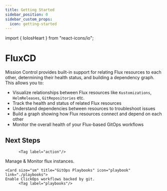 ```yaml
---
title: Getting Started
sidebar_position: 0
sidebar_custom_props:
  icon: getting-started
---
```

import { IoIosHeart } from "react-icons/io";

# <Icon name="flux"/> FluxCD

Mission Control provides built-in support for relating Flux resources to each other, determining their health status, and building a dependency graph. This allows you to:

- Visualize relationships between Flux resources like `Kustomizations`, `HelmReleases`, `GitRepositories` etc.
- Track the health and status of related Flux resources
- Understand dependencies between resources to troubleshoot issues
- Build a graph showing how Flux resources connect and depend on each other
- Monitor the overall health of your Flux-based GitOps workflows


<Screenshot img="/img/helmrelease-graph.png" alt="Flux Relationship Graph" shadow="false"/>



## Next Steps

<Cards className="border border-t border-solid border-gray-200">

  <Card size="sm" title="GitOps Actions" icon="git" link="/guide/playbooks/actions/gitops">

          <Tag label="action"/>
  </Card>
 <Card size="sm" title="Topology" icon="topology" link="topology">
      Manage & Monitor flux instances.
          <Tag label="topology"/>
  </Card>



    <Card size="sm" title="GitOps Playbooks" icon="playbook" link="./playbooks">
    Enable ClickOps workflows backed by git.
          <Tag label="playbooks"/>
  </Card>


<Card size="sm" title="Control Plane Testing With Canary Checker and Flux" icon="flux" link="/blog/infrastructure-testing-with-canary-checker-and-flux" >
     <Tag label="blog"/>
</Card>




</Cards>


